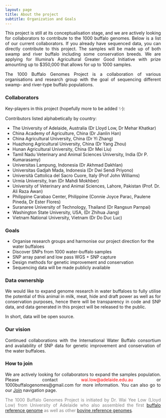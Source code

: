 ```yaml
---
layout: page
title: About the project
subtitle: Organization and Goals
---
```


<p><div style="text-align: justify">
This project is still at its conceptualisation stage, and we are actively looking for collaborators to contribute to the 1000 buffalo genomes. Below is a list of our current collaborators. If you already have sequenced data, you can directly contribute to this project. The samples will be made up of both swamp and river buffalo including some conservation breeds. We are applying for Illumina’s Agricultural Greater Good Initiative with prize amounting up to $350,000 that allows for up to 1000 samples.
</div></p>

<p><div style="text-align: justify">
The 1000 Buffalo Genomes Project is a collaboration of various organisations and research group with the goal of sequencing different swamp- and river-type buffalo populations.
</div></p>

### Collaborators
Key-players in this project (hopefully more to be added ✨):

Contributors listed alphabetically by country: 

- The University of Adelaide, Australia (Dr Lloyd Low, Dr Mehar Khatkar) 
- China Academy of Agriculture, China (Dr Jianlin Han) 
- China Agricultural University, China (Dr Yi Zhang) 
- Huazhong Agricultural University, China (Dr Yang Zhou) 
- Hunan Agricultural University, China (Dr Mei Liu)  
- Tamil Nadu Veterinary and Animal Sciences University, India (Dr P. Kumarasamy)
- Universitas Lampung, Indonesia (Dr Akhmad Dakhlan)
- Universitas Gadjah Mada, Indonesia (Dr Dwi Sendi Priyono)
- Università Cattolica del Sacro Cuore, Italy (Prof John Williams)
- Urmia University, Iran (Dr Mahdi Mokhber)
- University of Veterinary and Animal Sciences, Lahore, Pakistan (Prof. Dr. Ali Raza Awan) 
- Philippine Carabao Center, Philippine (Connie Joyce Parac, Paulene Pineda, Dr Ester Flores)
- Suranaree University of Technology, Thailand (Dr Rangsun Parnpai)
- Washington State University, USA, (Dr Zhihua Jiang) 
- Vietnam National University, Vietnam (Dr Do Duc Luc)

<!-- - <a href="https://www.pcc.gov.ph/">Philippine Carabao Center</a>
- <a href="https://set.adelaide.edu.au/davies-research-centre/">The University of Adelaide</a>
- <a href="https://ansci.wsu.edu/people/faculty/zhihua-jiang/">Dr. Zhihua Jiang</a> from Washington State University
- <a href="https://fas.vnua.edu.vn/department/department-of-animal-breeding-and-genetics">Vietnam National University</a>
- <a href="https://uvas.edu.pk/institutes/bio-biochemstry/staff/profiles/ali_raza.htm">University of Veterinary and Animal Sciences, Lahore</a> -->

### Goals
- Organise research groups and harmonise our project direction for the water buffaloes
- Discover SNPs from 1000 water-buffalo samples
- SNP array panel and low pass WGS + SNP capture
- Design methods for genetic improvement and conservation
- Sequencing data will be made publicly available

### Data ownership
<div style="text-align: justify">
We would like to expand genome research in water buffaloes to fully utilise the potential of this animal in milk, meat, hide and draft power as well as for conservation purposes, hence there will be transparency in code and SNP data, and data generated in this project will be released to the public.

In short, data will be open source.
</div>

### Our vision
<div style="text-align: justify">
Continued collaborations with the International Water Buffalo consortium and availability of SNP data for genetic improvement and conservation of the water buffaloes.
</div>

### How to join
<p> <div style="text-align: justify">
We are actively looking for collaborators to expand the samples population. Please contact <span style="color:red">wai.low@adelaide.edu.au</span> or 1000buffalogenomes@gmail.com for more information. You can also go to our <a href="https://1000buffalogenomes.github.io/join/">Join</a> navigation page.
</div> </p>

<p> <div style="text-align: justify"> <span style="color:gray">
The 1000 Buffalo Genomes Project is initiated by Dr. Wai Yee Low (Lloyd Low) from University of Adelaide who also assembled the first <a href="https://www.nature.com/articles/s41467-018-08260-0">buffalo reference genome</a> as well as other <a href="https://www.nature.com/articles/s41467-020-15848-y">bovine reference genomes</a>.</span>